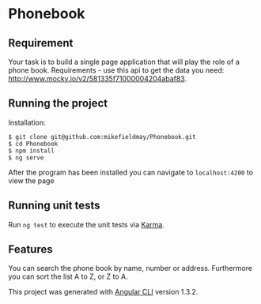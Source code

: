 # Phonebook

## Requirement

Your task is to build a single page application that will play the role of a phone book.  Requirements - use this api to get the data you need: http://www.mocky.io/v2/581335f71000004204abaf83.

## Running the project

Installation:

```
$ git clone git@github.com:mikefieldmay/Phonebook.git
$ cd Phonebook
$ npm install
$ ng serve
```

After the program has been installed you can navigate to `localhost:4200` to view the page

## Running unit tests

Run `ng test` to execute the unit tests via [Karma](https://karma-runner.github.io).

## Features

You can search the phone book by name, number or address. Furthermore you can sort the list A to Z, or Z to A.

This project was generated with [Angular CLI](https://github.com/angular/angular-cli) version 1.3.2.


